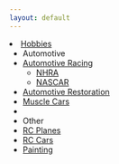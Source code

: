 ```yaml
---
layout: default
---
```


<div class="hero-unit">



<li class="dropdown">
<a href="#" class="dropdown-toggle" data-toggle="dropdown">Hobbies <b class="caret"></b></a>
<ul class="dropdown-menu">
<li class="nav-header">Automotive</li>
<li class="dropdown-submenu">
<a tabindex="-1" href="#">Automotive Racing</a>
<ul class="dropdown-menu">
<li><a href="#">NHRA</a></li>
<li><a href="#">NASCAR</a></li>
</ul>
</li>
<li><a href="#">Automotive Restoration</a></li>
<li><a href="#">Muscle Cars</a></li>
<li class="divider"></li>
<li class="nav-header">Other</li>
<li><a href="#">RC Planes</a></li>
<li><a href="#">RC Cars</a></li>
<li><a href="#">Painting</a></li>
</ul>
</li>




</div>
